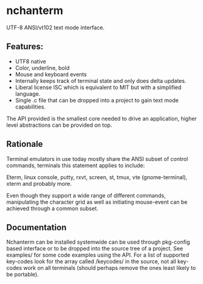 nchanterm
=========

UTF-8 ANSI/vt102 text mode interface.

Features:
---------
  - UTF8 native
  - Color, underline, bold
  - Mouse and keyboard events
  - Internally keeps track of terminal state and only does delta updates.
  - Liberal license ISC which is equivalent to MIT but with a simplified language.
  - Single .c file that can be dropped into a project to gain text mode
  capabilities.

The API provided is the smallest core needed to drive an application, higher
level abstractions can be provided on top.

Rationale
---------

Terminal emulators in use today mostly share the ANSI subset of control
commands, terminals this statement applies to include:

Eterm, linux console, putty, rxvt, screen, st, tmux, vte (gnome-terminal),
xterm and probably more.

Even though they support a wide range of different commands, manipulating the
character grid as well as initiating mouse-event can be achieved through a
common subset.

Documentation
-------------

Nchanterm can be installed systemwide can be used through pkg-config based
interface or to be dropped into the source tree of a project. See examples/
for some code examples using the API. For a list of supported key-codes look
for the array called /keycodes/ in the source, not all key-codes work on all
terminals (should perhaps remove the ones least likely to be portable).
